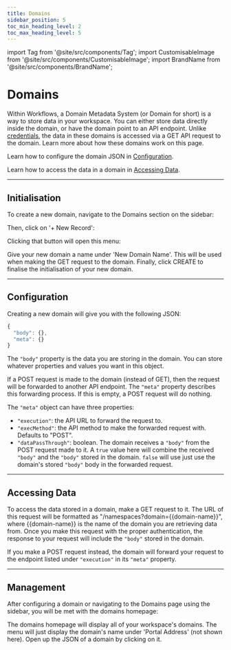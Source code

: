 ```yaml
---
title: Domains
sidebar_position: 5
toc_min_heading_level: 2
toc_max_heading_level: 5
---
```


import Tag from '@site/src/components/Tag';
import CustomisableImage from '@site/src/components/CustomisableImage';
import BrandName from '@site/src/components/BrandName';

# Domains

Within Workflows, a Domain Metadata System (or Domain for short) is a way to store data in your workspace. You can either store data directly inside the domain, or have the domain point to an API endpoint. Unlike [credentials](./credential-vault), the data in these domains is accessed via a GET API request to the domain. Learn more about how these domains work on this page.

Learn how to configure the domain JSON in [Configuration](#configuration).

Learn how to access the data in a domain in [Accessing Data](#accessing-data).

---

## Initialisation

To create a new domain, navigate to the Domains section on the sidebar:

<CustomisableImage src="/img/domains-nav.png" alt="Domains Sidebar Nav" width="500"/>

Then, click on '+ New Record':

<CustomisableImage src="/img/new-domain.png" alt="New Record" width="500"/>

Clicking that button will open this menu:

<CustomisableImage src="/img/new-domain-menu.png" alt="New Domain Menu" width="400"/>

Give your new domain a name under 'New Domain Name'. This will be used when making the GET request to the domain. Finally, click <Tag colour="#1582d8" borderColour="#1582d8" fontColour="#FFFFFF">CREATE</Tag> to finalise the initialisation of your new domain.



---

## Configuration


Creating a new domain will give you with the following JSON:

```jsx title="Domain JSON"
{
  "body": {},
  "meta": {}
}
```

The `"body"` property is the data you are storing in the domain. You can store whatever properties and values you want in this object. 

If a POST request is made to the domain (instead of GET), then the request will be forwarded to another API endpoint. The `"meta"` property describes this forwarding process. If this is empty, a POST request will do nothing.

The `"meta"` object can have three properties:
- `"execution"`: the API URL to forward the request to.
- `"execMethod"`: the API method to make the forwarded request with. Defaults to "POST".
- `"dataPassThrough"`: boolean. The domain receives a `"body"` from the POST request made to it. A `true` value here will combine the received `"body"` and the `"body"` stored in the domain. `false` will use just use the domain's stored `"body"` body in the forwarded request.



---

## Accessing Data

To access the data stored in a domain, make a GET request to it. The URL of this request will be formatted as "<BrandName type="dms"/>/namespaces?domain=&#123;&#123;domain-name&#125;&#125;", where &#123;&#123;domain-name&#125;&#125; is the name of the domain you are retrieving data from. Once you make this request with the proper authentication, the response to your request will include the `"body"` stored in the domain. 



If you make a POST request instead, the domain will forward your request to the endpoint listed under `"execution"` in its `"meta"` property.



---


## Management

After configuring a domain or navigating to the Domains page using the sidebar, you will be met with the domains homepage:

<CustomisableImage src="/img/domains-homepage.png" alt="Domains Homepage" width="700"/>

The domains homepage will display all of your workspace's domains. The menu will just display the domain's name under 'Portal Address' (not shown here). Open up the JSON of a domain by clicking on it.



[comment]: <> (ask Alex about the workflow wizard stuff and the .w.yabbr.io endpoint. And that SMS message example Alex was talking about.)

